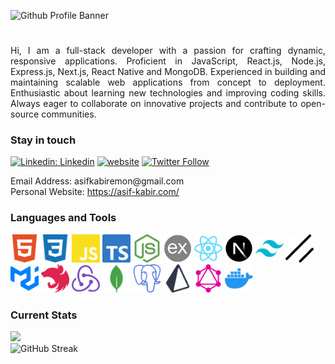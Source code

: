 
![Github Profile Banner](https://github.com/user-attachments/assets/07e08bc4-bc3b-4b96-b942-fc52ee33ec21)



<h1 align="center"></h1>

<p align="justify">
  Hi, I am a full-stack developer with a passion for crafting dynamic, responsive applications. Proficient in JavaScript, React.js, Node.js, Express.js, Next.js, React Native and MongoDB. Experienced in building and maintaining scalable web applications from concept to deployment. Enthusiastic about learning new technologies and improving coding skills. Always eager to collaborate on innovative projects and contribute to open-source communities.
</p>


<h3 align="left">Stay in touch</h3>

[![Linkedin: Linkedin](https://img.shields.io/badge/-Linkedin-blue?style=flat-square&logo=Linkedin&logoColor=white&link=https://www.linkedin.com/in/asif-kabir-emon/)](https://www.linkedin.com/in/asif-kabir-emon/)
[![website](https://img.shields.io/badge/Website-46a2f1.svg?&style=flat-square&logo=Google-Chrome&logoColor=white&link=https://asif-kabir.com/)](https://asif-kabir.com/)
[![Twitter Follow](https://img.shields.io/twitter/follow/misteranmol?label=Follow)](https://x.com/asif_kabir_emon?screen_name=misteranmol)


<p>
  Email Address: asifkabiremon@gmail.com
  <br/>
  Personal Website: <a href="https://asif-kabir.com/" target="_blank">https://asif-kabir.com/</a>
</p>


<h3 align="left">Languages and Tools</h3>

<div align="left">
  <div display="flex" gap="10px">
    <img height="45" width="45" src="Language Icons/html5.svg" title="HTML" />
    <img height="45" width="45" src="Language Icons/css3.svg" title="CSS" />
    <img height="45" width="45" src="Language Icons/javascript.svg" title="JavaScript" />
    <img height="45" width="45" src="Language Icons/typescript.svg" title="TypeScript" />
    <img height="45" width="45" src="Language Icons/nodejs.svg" title="Node JS" />
    <img height="45" width="45" src="Language Icons/expressjs.svg" title="Express JS" />
    <img height="45" width="45" src="Language Icons/react.svg" title="React JS" />
    <img height="45" width="45" src="Language Icons/nextjs.svg" title="Next JS" />
    <img height="45" width="45" src="Language Icons/tailwindcss.svg" title="Tailwind CSS" />
    <img height="45" width="45" src="Language Icons/shadcnui.svg" title="Shedcn UI" />
    <img height="45" width="45" src="Language Icons/mui.svg" title="Material UI" />
    <img height="45" width="45" src="Language Icons/nestjs.svg" title="Nest JS" />
    <img height="45" width="45" src="Language Icons/redux.svg" title="Redux Toolkit" />
    <img height="45" width="45" src="Language Icons/mongodb.svg" title="MongoDB" />
    <img height="45" width="45" src="Language Icons/postgresql.svg" title="PostgreSQL" />
    <img height="45" width="45" src="Language Icons/prisma.svg" title="Prisma" />
    <img height="45" width="45" src="Language Icons/graphql.svg" title="Graphql" />
    <img height="45" width="45" src="Language Icons/docker.svg" title="Docker" />
  </div>
</div>


<h3 align="left">Current Stats</h3>

<p align="left" padding="20px">
  <img src="https://github-readme-stats-ouuan.vercel.app/api?username=asif-kabir-emon&show_icons=true&bg_color=151515&text_color=e7e7e7" />
  <br/>
  <img src="https://streak-stats.demolab.com?user=asif-kabir-emon&theme=dark&mode=weekly&card_width=470" alt="GitHub Streak" />
</p>

